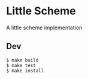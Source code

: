 # Little Scheme

A little scheme implementation

## Dev

```
$ make build
$ make test
$ make install
```
